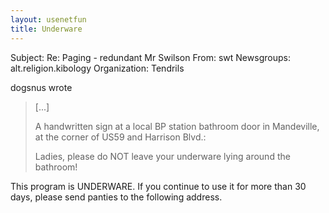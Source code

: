 ```yaml
---
layout: usenetfun
title: Underware
---
```



 Subject: Re: Paging - redundant Mr Swilson
From: swt 
Newsgroups: alt.religion.kibology
Organization: Tendrils

dogsnus wrote
> 
> [...]
>
> A handwritten sign at a local BP station bathroom door in 
> Mandeville, at the corner of US59 and Harrison Blvd.:
> 
> Ladies, please do NOT leave your underware lying around the
> bathroom!
>
This program is UNDERWARE.  If you continue to use it for more than 30 days, please send panties to the following address.


   